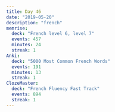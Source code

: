 ```yaml
---
title: Day 46
date: "2019-05-20"
description: "french"
memrise:
  deck: "French level 6, level 7"
  events: 457
  minutes: 24
  streak: 1
Anki:
  deck: "5000 Most Common French Words"
  events: 191
  minutes: 13
  streak: 1
ClozeMaster:
  deck: "French Fluency Fast Track"
  events: 894
  streak: 1
---
```

